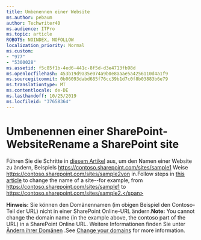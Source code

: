 ```yaml
---
title: Umbenennen einer Website
ms.author: pebaum
author: Techwriter40
ms.audience: ITPro
ms.topic: article
ROBOTS: NOINDEX, NOFOLLOW
localization_priority: Normal
ms.custom:
- "977"
- "5300028"
ms.assetid: f5c85f1b-4ed6-441c-8f5d-d3e4713fb98d
ms.openlocfilehash: 453b19d9a35e074a9b0e8aaae5a4256110d4a1f9
ms.sourcegitcommit: 0b06093dabd685f76cc39b1d7c0f8b03883b6e79
ms.translationtype: MT
ms.contentlocale: de-DE
ms.lasthandoff: 10/25/2019
ms.locfileid: "37658364"
---
```

# <a name="rename-a-sharepoint-site"></a><span data-ttu-id="6ec84-102">Umbenennen einer SharePoint-Website</span><span class="sxs-lookup"><span data-stu-id="6ec84-102">Rename a SharePoint site</span></span>

<span data-ttu-id="6ec84-103">Führen Sie die Schritte in [diesem Artikel](https://docs.microsoft.com/sharepoint/change-site-address) aus, um den Namen einer Website zu ändern, Beispiels https://contoso.sharepoint.com/sites/sample1 Weise https://contoso.sharepoint.com/sites/sample2von in.</span><span class="sxs-lookup"><span data-stu-id="6ec84-103">Follow steps in [this article](https://docs.microsoft.com/sharepoint/change-site-address) to change the name of a site--for example, from https://contoso.sharepoint.com/sites/sample1 to https://contoso.sharepoint.com/sites/sample2.</span></span>

<span data-ttu-id="6ec84-104">**Hinweis:** Sie können den Domänennamen (im obigen Beispiel den Contoso-Teil der URL) nicht in einer SharePoint Online-URL ändern.</span><span class="sxs-lookup"><span data-stu-id="6ec84-104">**Note:** You cannot change the domain name (in the example above, the contoso part of the URL) in a SharePoint Online URL.</span></span> <span data-ttu-id="6ec84-105">Weitere Informationen finden Sie unter [Ändern ihrer Domänen](https://go.microsoft.com/fwlink/?Linkid=2018696) .</span><span class="sxs-lookup"><span data-stu-id="6ec84-105">See [Change your domains](https://go.microsoft.com/fwlink/?Linkid=2018696) for more information.</span></span>
  